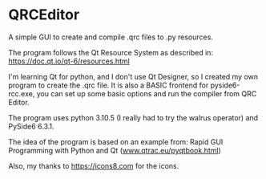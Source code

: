 # QRCEditor

A simple GUI to create and compile .qrc files to .py resources.

The program follows the Qt Resource System as described in:
https://doc.qt.io/qt-6/resources.html

I'm learning Qt for python, and I don't use Qt Designer, so I created
my own program to create the .qrc file. It is also a BASIC frontend
for pyside6-rcc.exe, you can set up some basic options and run the
compiler from QRC Editor.

The program uses python 3.10.5 (I really had to try the walrus operator)
and PySide6 6.3.1.

The idea of the program is based on an example from:
Rapid GUI Programming with Python and Qt (www.qtrac.eu/pyqtbook.html)

Also, my thanks to https://icons8.com for the icons.